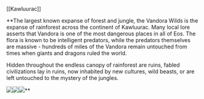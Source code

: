 [[Kawluurac]]

**The largest known expanse of forest and jungle, the Vandora Wilds is the expanse of rainforest across the continent of Kawluurac. Many local lore asserts that Vandora is one of the most dangerous places in all of Eos. The flora is known to be intelligent predators, while the predators themselves are massive - hundreds of miles of the Vandora remain untouched from times when giants and dragons ruled the world. 

Hidden throughout the endless canopy of rainforest are ruins, fabled civilizations lay in ruins, now inhabited by new cultures, wild beasts, or are left untouched to the mystery of the jungles. 

  
![](https://lh7-us.googleusercontent.com/HA9fFOrh5nKxvgnqEtG1KClnL0FsY8Qceugp6qVQHb7ybFIGXkHNyK3zxPb2cw8NEzUhnk7fj3Zuo9OKnTheUN0jtep7bBDMHdPGUhbhYB02m4YUWyS-2nzLnhU4RHVON_J5_8_RKWxIOrClsORVoBo)![](https://lh7-us.googleusercontent.com/8nGiJUTzf1L_ukSD2-slnKmlKXbIZtSY3aVysCg2nnBn0vsTwV8L2y3R8DYq_HrmW2CrKCQtp9gTtx4G18tuuzGY0AIMVe09OM6JZY5ZD9xlMEPGoGemW_eQxuejcGM6E9qEGmmr35-V6iT91kwQ_lI)![](https://lh7-us.googleusercontent.com/dBb4Msn2Pi21BxmWaQMIgPJW2jwQ3PNXK1LIrT3X8oT9Kca-L4itO1ouNsBg5jl62Y7_VuN-KbW34Lrcg7i7qDYENgldsiJ6uZcQSX76GjZsNSKEfpidFP6oBohdh4fNbPOK_JnpJIg-JNnxQv_vtdM)**